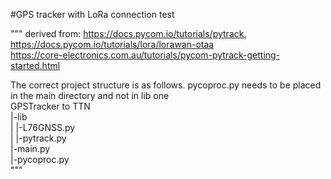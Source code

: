#GPS tracker with LoRa connection test

"""
derived from: 
https://docs.pycom.io/tutorials/pytrack,   
https://docs.pycom.io/tutorials/lora/lorawan-otaa  
https://core-electronics.com.au/tutorials/pycom-pytrack-getting-started.html  
                                      
The correct project structure is as follows. pycoproc.py needs to be placed in the main directory and not in lib one  
GPSTracker to TTN  
|-lib  
|  |-L76GNSS.py  
|  |-pytrack.py  
|-main.py  
|-pycoproc.py  
"""
